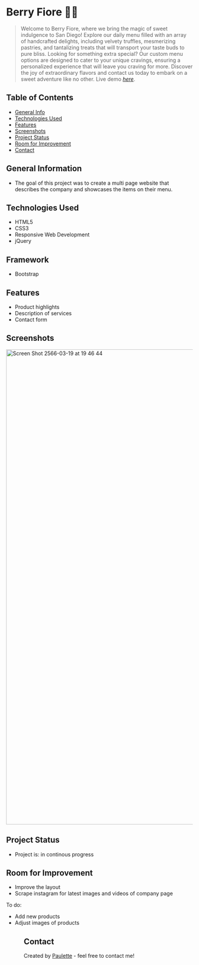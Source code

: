 # Berry Fiore 🌸🧁
> Welcome to Berry Fiore, where we bring the magic of sweet indulgence to San Diego! Explore our daily menu filled with an array of handcrafted delights, including velvety truffles, mesmerizing pastries, and tantalizing treats that will transport your taste buds to pure bliss. Looking for something extra special? Our custom menu options are designed to cater to your unique cravings, ensuring a personalized experience that will leave you craving for more. Discover the joy of extraordinary flavors and contact us today to embark on a sweet adventure like no other.
> Live demo [_here_](https://berry-fiore.netlify.app).

## Table of Contents
* [General Info](#general-information)
* [Technologies Used](#technologies-used)
* [Features](#features)
* [Screenshots](#screenshots)
* [Project Status](#project-status)
* [Room for Improvement](#room-for-improvement)
* [Contact](#contact)


## General Information
<ul><li>The goal of this project was to create a multi page website that describes the company and showcases the items on their menu.</li></ul>


## Technologies Used
<ul>
 <li>HTML5</li>
<li>CSS3 </li>
<li>Responsive Web Development</li>
<li>jQuery</li></ul>

## Framework 
<ul>
  <li>Bootstrap</li></ul>
  


## Features

<ul>
  <li>Product highlights</li>
  <li> Description of services</li>
  <li>Contact form</li> </ul>


## Screenshots
<img width="1280" alt="Screen Shot 2566-03-19 at 19 46 44" src="https://user-images.githubusercontent.com/96970580/226171416-7f57b6f6-0eb3-4752-8d5c-649c313b6e96.png">






## Project Status
<ul>
<li>Project is: in continous progress</li></ul>


## Room for Improvement
<ul>
        
<li>Improve the layout</li>
<li>Scrape instagram for latest images and videos of company page</li></ul>


To do:
<ul>
   <li>Add new products</li>
        <li>Adjust images of products</li><ul>


## Contact
Created by [Paulette](https://paulette-zaldivar-flores.netlify.app/) - feel free to contact me!



















